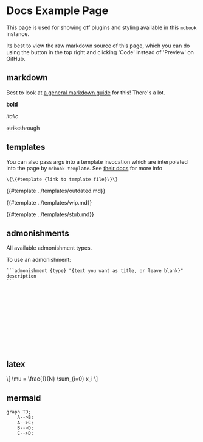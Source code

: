 # Docs Example Page

This page is used for showing off plugins and styling available in this `mdbook` instance.

Its best to view the raw markdown source of this page, which you can do using the button in the top right and clicking 'Code' instead of 'Preview' on GitHub.

## markdown

Best to look at [a general markdown guide](https://www.markdownguide.org/getting-started/) for this! There's a lot.

**bold**

*italic*

~~strikethrough~~

## templates

You can also pass args into a template invocation which are interpolated into the page by `mdbook-template`. See [their docs](https://github.com/sgoudham/mdbook-template#format) for more info

`\{\{#template {link to template file}\}\}`

{{#template ../templates/outdated.md}}

{{#template ../templates/wip.md}}

{{#template ../templates/stub.md}}

## admonishments

All available admonishment types.

To use an admonishment:
``````
```admonishment {type} "{text you want as title, or leave blank}"
description
```
``````

```admonish note
```

```admonish abstract
```

```admonish info
```

```admonish tip
```

```admonish success
```

```admonish question
```

```admonish warning
```

```admonish failure
```

```admonish danger
```

```admonish bug
```

```admonish example
```

```admonish quote
```

## latex

\\[ \mu = \frac{1}{N} \sum_{i=0} x_i \\]

## mermaid

```mermaid
graph TD;
    A-->B;
    A-->C;
    B-->D;
    C-->D;
```
